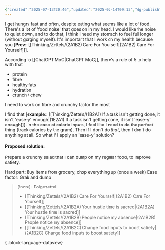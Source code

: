 ```yaml
---
{"created":"2025-07-13T20:46","updated":"2025-07-14T09:13","dg-publish":true,"dg-path":"Zettels/(2A1B2C) Change food inputs to boost satiety.md","permalink":"/zettels/2-a1-b2-c-change-food-inputs-to-boost-satiety/","dgPassFrontmatter":true,"noteIcon":"1"}
---
```


I get hungry fast and often, despite eating what seems like a lot of food. There's a lot of 'food noise' that goes on in my head. I would like the noise to quiet down, and to do that, I think I need my stomach to feel full longer (without gorging myself). It's important that I work on my health because you [**Prev**:: [[Thinking/Zettels/(2A1B2) Care For Yourself\|(2A1B2) Care For Yourself]]]. 

According to [[ChatGPT MoC\|ChatGPT MoC]], there's a rule of 5 to help with that
- protein
- fibre 
- healthy fats 
- hydration
- crunch / chew 

I need to work on fibre and crunchy factor the most. 

I find that [**example**:: [[Thinking/Zettels/(1B2A1) If a task isn't getting done, it isn't 'ease-y' enough\|(1B2A1) If a task isn't getting done, it isn't 'ease-y' enough]]]. In the case of calorie inputs, I feel like I need to do the perfect thing (track calories by the gram). Then if I don't do _that_, then I don't do anything at all. So what if I apply an 'ease-y' solution? 

#### Proposed solution: 
Prepare a crunchy salad that I can dump on my regular food, to improve satiety. 

Hard part: Buy items from grocery, chop everything up  (once a week)
Ease factor: Grab and dump 

> [!note]- Folgezettel
>  - [[Thinking/Zettels/(2A1B2) Care For Yourself\|(2A1B2) Care For Yourself]]
> - [[Thinking/Zettels/(2A1B2A) Your hustle time is sacred\|(2A1B2A) Your hustle time is sacred]]
> - [[Thinking/Zettels/(2A1B2B) People notice my absence\|(2A1B2B) People notice my absence]]
> - [[Thinking/Zettels/(2A1B2C) Change food inputs to boost satiety\|(2A1B2C) Change food inputs to boost satiety]]
> 
{ .block-language-dataview}